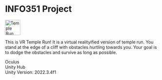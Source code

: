 # INFO351 Project

<img src="https://img.poki.com/cdn-cgi/image/quality=78,width=600,height=600,fit=cover,f=auto/f4b3ac7fe25cad9bc028b33f7a407f28.png" alt="Temple Run Logo" width="50"/>

This is VR Temple Run! It is a virtual realityified version of temple run. You stand at the edge of a cliff with obstacles hurtling towards you. Your goal is to dodge the obstacles and survive as long as possible.

Oculus<br>
Unity Hub<br>
Unity Version: 2022.3.4f1<br>
